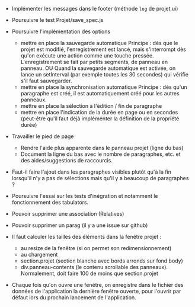 * Implémenter les messages dans le footer (méthode `log` de projet.ui)

* Poursuivre le test Projet/save_spec.js

* Poursuivre l'implémentation des options
  - mettre en place la sauvegarde automatique
    Principe : dès que le projet est modifié, l'enregistrement est lancé, mais
    s'interrompt dès qu'on exécute une action comme une touche pressée. L'enregistrement
    se fait par petits segments, de panneau en panneau.
    OU Quand la sauvegarde automatique est activée, on lance un setInterval (par exemple
    toutes les 30 secondes) qui vérifie s'il faut sauvegarder.
  - mettre en place la synchronisation automatique
    Principe : dès qu'un paragraphe est créé, il est automatiquement créé pour les
    autres panneaux.
  - mettre en place la sélection à l'édition / fin de paragraphe
  - mettre en place l'indication de la durée en page ou en secondes
    (peut-être qu'il faut déjà implémenter la définition de la propriété durée)

* Travailler le pied de page
  - Rendre l'aide plus apparente dans le panneau projet (ligne du bas)
  - Document la ligne du bas avec le nombre de paragraphes, etc. et des aides/suggestions de raccourcis.

* Faut-il faire l'ajout dans les paragraphes visibles plutôt qu'à la fin lorsqu'il n'y a pas de sélections mais qu'il y a beaucoup de paragraphes ?

* Poursuivre l'essai sur les tests d'inégration et notamment le fonctionnement des tabulators.

* Pouvoir supprimer une association (Relatives)

* Pouvoir supprimer un parag (il y a une issue sur github)

* Il faut calculer les tailles des éléments dans la fenêtre projet :
  - au resize de la fenêtre (si on permet son redimensionnement)
  - au chargement
  * section.projet (section blanche avec bords arronds sur fond body)
  * div.panneau-contents (le contenu scrollable des panneaux). Normalement, doit faire 100 de moins que section.projet

* Chaque fois qu'on ouvre une fenêtre, on enregistre dans le fichier des données de l'application la dernière fenêtre ouverte, pour l'ouvrir par défaut lors du prochain lancement de l'application.
